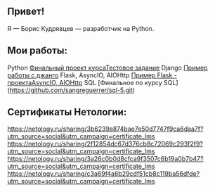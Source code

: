 ## Привет!
Я — Борис Кудрявцев — разработчик на Python.

## Мои работы:

Python [Финальный проект курса](https://github.com/sangreguerrer/Netology-Final.git)[Тестовое задание](https://github.com/sangreguerrer/List.prod.git)
Django [Пример работы с джанго](https://github.com/sangreguerrer/dj-CRUD.git)
Flask, AsyncIO, AIOHttp [Пример Flask - проекта](https://github.com/sangreguerrer/FlaskHW.git)[AsyncIO, AIOHttp](https://github.com/sangreguerrer/AIO-Star-Wars.git)
SQL [Финальное по курсу SQL] (https://github.com/sangreguerrer/sql-5.git)

## Сертификаты Нетологии:
https://netology.ru/sharing/3b6239a874bae7e50d7747f9ca6daa7f?utm_source=social&utm_campaign=certificate_lms 
https://netology.ru/sharing/2f12854dc67d376cb8c72069c293f2f9?utm_source=social&utm_campaign=certificate_lms 
https://netology.ru/sharing/3a26c0b0d8cfca9f3507c6b19a0b7b47?utm_source=social&utm_campaign=certificate_lms 
https://netology.ru/sharing/c3a69f4a6b29cdf51cb8c119ba56dfde?utm_source=social&utm_campaign=certificate_lms 
<!--
**sangreguerrer/sangreguerrer** is a ✨ _special_ ✨ repository because its `README.md` (this file) appears on your GitHub profile.

Here are some ideas to get you started:

- 🔭 I’m currently working on ...
- 🌱 I’m currently learning ...
- 👯 I’m looking to collaborate on ...
- 🤔 I’m looking for help with ...
- 💬 Ask me about ...
- 📫 How to reach me: ...
- 😄 Pronouns: ...
- ⚡ Fun fact: ...
-->
